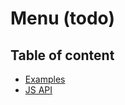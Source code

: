 # Menu (todo) <Badges :texts="badges" />

<script setup>
  import pkg from '@studiometa/ui/molecules/Menu/package.json';
  const badges = [`v${pkg.version}`, 'JS'];
</script>

## Table of content

- [Examples](./examples)
- [JS API](./js-api)
